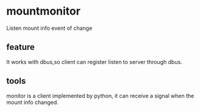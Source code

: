 mountmonitor
====================
Listen mount info event of change

feature
------------
It works with dbus,so client can register listen to server through dbus.

tools
-----------
monitor is a client implemented by python, it can receive a signal when the mount info changed.
